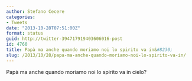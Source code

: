 ```yaml
---
author: Stefano Cecere
categories:
- Tweets
date: "2013-10-28T07:51:00Z"
format: status
guid: http://twitter-394717919403606016-post
id: 4760
title: Papà ma anche quando moriamo noi lo spirito va in&#8230;
slug: /2013/10/28/papa-ma-anche-quando-moriamo-noi-lo-spirito-va-in/
---
```


Papà ma anche quando moriamo noi lo spirito va in cielo?
